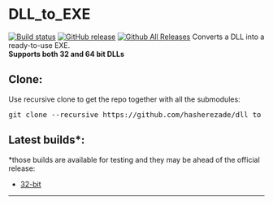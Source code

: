 # DLL_to_EXE
[![Build status](https://ci.appveyor.com/api/projects/status/hxiohu0j69iia1t4?svg=true)](https://ci.appveyor.com/project/hasherezade/dll-to-exe)
[![GitHub release](https://img.shields.io/github/release/hasherezade/dll_to_exe.svg)](https://github.com/hasherezade/dll_to_exe/releases)
[![Github All Releases](https://img.shields.io/github/downloads/hasherezade/dll_to_exe/total.svg)](http://www.somsubhra.com/github-release-stats/?username=hasherezade&repository=dll_to_exe) 
Converts a DLL into a ready-to-use EXE.<br/>
<b>Supports both 32 and 64 bit DLLs</b>

Clone:
-
Use recursive clone to get the repo together with all the submodules:
<pre>
git clone --recursive https://github.com/hasherezade/dll_to_exe.git
</pre>

Latest builds*:
-
*those builds are available for testing and they may be ahead of the official release:
+ [32-bit](https://goo.gl/jyAbTy)
<hr/>
